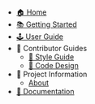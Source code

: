 - [🏠 Home](index.md)
- [📚 Getting Started](getting_started.md)
- [🕹️ User Guide](user_guide/setup_vscode.md)
- 🚀 Contributor Guides
  - [🎨 Style Guide](contributor_guide/style.md)
  - [📝 Code Design](contributor_guide/code_design.md)
- 📜 Project Information
  - [About](about.md)
- [📖 Documentation](api.md)